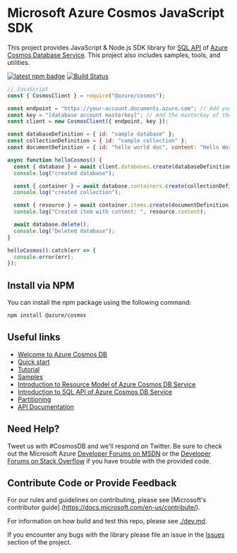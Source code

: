 # Microsoft Azure Cosmos JavaScript SDK

This project provides JavaScript & Node.js SDK library for [SQL API](https://docs.microsoft.com/en-us/azure/cosmos-db/sql-api-sql-query) of [Azure Cosmos
Database Service](https://azure.microsoft.com/en-us/services/cosmos-db/). This project also includes samples, tools, and utilities.

[![latest npm badge](https://img.shields.io/npm/v/%40azure%2Fcosmos/latest.svg)](https://www.npmjs.com/package/@azure/cosmos)
[![Build Status](https://cosmos-db-sdk-public.visualstudio.com/cosmos-db-sdk-public/_apis/build/status/Azure.azure-cosmos-js?branchName=master)](https://cosmos-db-sdk-public.visualstudio.com/cosmos-db-sdk-public/_build/latest?definitionId=7&branchName=master)

```js
// JavaScript
const { CosmosClient } = require("@azure/cosmos");

const endpoint = "https://your-account.documents.azure.com"; // Add your endpoint
const key = "[database account masterkey]"; // Add the masterkey of the endpoint
const client = new CosmosClient({ endpoint, key });

const databaseDefinition = { id: "sample database" };
const collectionDefinition = { id: "sample collection" };
const documentDefinition = { id: "hello world doc", content: "Hello World!" };

async function helloCosmos() {
  const { database } = await client.databases.create(databaseDefinition);
  console.log("created database");

  const { container } = await database.containers.create(collectionDefinition);
  console.log("created collection");

  const { resource } = await container.items.create(documentDefinition);
  console.log("Created item with content: ", resource.content);

  await database.delete();
  console.log("Deleted database");
}

helloCosmos().catch(err => {
  console.error(err);
});
```

## Install via NPM
You can install the npm package using the following command:

```bash
npm install @azure/cosmos
```

## Useful links

- [Welcome to Azure Cosmos DB](https://docs.microsoft.com/en-us/azure/cosmos-db/community)
- [Quick start](https://docs.microsoft.com/en-us/azure/cosmos-db/sql-api-nodejs-get-started)
- [Tutorial](https://docs.microsoft.com/en-us/azure/cosmos-db/sql-api-nodejs-application)
- [Samples](https://github.com/Azure/azure-cosmos-js/tree/master/samples)
- [Introduction to Resource Model of Azure Cosmos DB Service](https://docs.microsoft.com/en-us/azure/cosmos-db/sql-api-resources)
- [Introduction to SQL API of Azure Cosmos DB Service](https://docs.microsoft.com/en-us/azure/cosmos-db/sql-api-sql-query)
- [Partitioning](https://docs.microsoft.com/en-us/azure/cosmos-db/sql-api-partition-data)
- [API Documentation](https://docs.microsoft.com/en-us/javascript/api/%40azure/cosmos/?view=azure-node-latest)

## Need Help?

Tweet us with #CosmosDB and we'll respond on Twitter. Be sure to check out the Microsoft Azure [Developer Forums on MSDN](https://social.msdn.microsoft.com/forums/azure/en-US/home?forum=AzureDocument) or the [Developer Forums on Stack Overflow](https://stackoverflow.com/questions/tagged/azure-cosmosdb) if you have trouble with the provided code.

## Contribute Code or Provide Feedback

For our rules and guidelines on contributing, please see [Microsoft's contributor guide].(https://docs.microsoft.com/en-us/contribute/).

For information on how build and test this repo, please see [./dev.md](./dev.md).

If you encounter any bugs with the library please file an issue in the [Issues](https://github.com/Azure/azure-cosmos-js/issues) section of the project.
